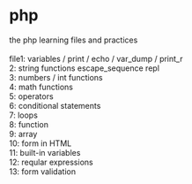 # php
the php learning files and practices <br> <br>
file1: variables / print / echo / var_dump / print_r <br>
2: string functions escape_sequence repl <br>
3: numbers / int functions  <br>
4: math functions <br>
5: operators <br>
6: conditional statements <br>
7: loops <br>
8: function <br>
9: array <br>
10: form in HTML <br>
11: built-in variables <br>
12: reqular expressions <br>
13: form validation <br>
